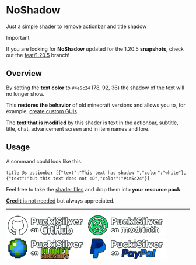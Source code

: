 # **NoShadow**
Just a simple shader to remove actionbar and title shadow

> [!IMPORTANT]
> If you are looking for **NoShadow** updated for the 1.20.5 **snapshots**, check out the [feat/1.20.5](https://github.com/PuckiSilver/NoShadow/tree/feat/mc-1.20.5) branch!

## **Overview**
By setting the **text color** to `#4e5c24` (78, 92, 36) the shadow of the text will no longer show.

This **restores the behavior** of old minecraft versions and allows you to, for example, [create custom GUIs](https://www.youtube.com/watch?v=EL2X6ppZSCQ).

The **text that is modified** by this shader is text in the actionbar, subtitle, title, chat, advancement screen and in item names and lore.

## **Usage**
A command could look like this:
```mcfunction
title @s actionbar [{"text":"This text has shadow ","color":"white"},{"text":"but this text does not :D","color":"#4e5c24"}]
```

Feel free to take the [shader files](assets/minecraft/shaders/core/) and drop them into **your resource pack**.

[**Credit** is not needed](LICENSE) but always appreciated.

---
[![PuckiSilver on GitHub](https://raw.githubusercontent.com/PuckiSilver/static-files/main/link_logos/GitHub.png)](https://github.com/PuckiSilver)[![PuckiSilver on modrinth](https://raw.githubusercontent.com/PuckiSilver/static-files/main/link_logos/modrinth.png)](https://modrinth.com/user/PuckiSilver)[![PuckiSilver on PlanetMinecraft](https://raw.githubusercontent.com/PuckiSilver/static-files/main/link_logos/PlanetMinecraft.png)](https://planetminecraft.com/m/PuckiSilver)[![PuckiSilver on PayPal](https://raw.githubusercontent.com/PuckiSilver/static-files/main/link_logos/PayPal.png)](https://paypal.me/puckisilver)
